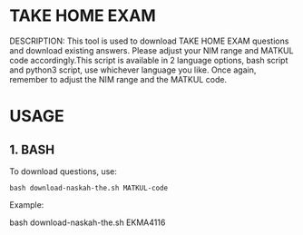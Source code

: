 # TAKE HOME EXAM
DESCRIPTION:
This tool is used to download TAKE HOME EXAM questions and download existing answers. Please adjust your NIM range and MATKUL code accordingly.This script is available in 2 language options, bash script and python3 script, use whichever language you like. Once again, remember to adjust the NIM range and the MATKUL code.

# USAGE
## 1. BASH
To download questions, use:

`bash download-naskah-the.sh MATKUL-code`


Example:

bash download-naskah-the.sh EKMA4116
